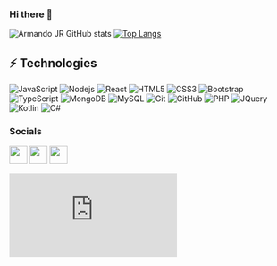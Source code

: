 ### Hi there 👋

![Armando JR GitHub stats](https://github-readme-stats.vercel.app/api?username=elfiservice&count_private=true&show_icons=true&theme=tokyonight&include_all_commits=true)
[![Top Langs](https://github-readme-stats.vercel.app/api/top-langs/?username=elfiservice&layout=compact&theme=tokyonight)](https://github.com/elfiservice)

## ⚡ Technologies

![JavaScript](https://img.shields.io/badge/-JavaScript-black?style=flat-square&logo=javascript)
![Nodejs](https://img.shields.io/badge/-Nodejs-black?style=flat-square&logo=Node.js)
![React](https://img.shields.io/badge/-React-black?style=flat-square&logo=react)
![HTML5](https://img.shields.io/badge/-HTML5-E34F26?style=flat-square&logo=html5&logoColor=white)
![CSS3](https://img.shields.io/badge/-CSS3-1572B6?style=flat-square&logo=css3)
![Bootstrap](https://img.shields.io/badge/-Bootstrap-563D7C?style=flat-square&logo=bootstrap)
![TypeScript](https://img.shields.io/badge/-TypeScript-007ACC?style=flat-square&logo=typescript&logoColor=black)
![MongoDB](https://img.shields.io/badge/-MongoDB-black?style=flat-square&logo=mongodb)
![MySQL](https://img.shields.io/badge/-MySQL-black?style=flat-square&logo=mysql)
![Git](https://img.shields.io/badge/-Git-black?style=flat-square&logo=git)
![GitHub](https://img.shields.io/badge/-GitHub-181717?style=flat-square&logo=github)
![PHP](https://img.shields.io/badge/-PHP-black?style=flat-square&logo=PHP&logoColor=blue)
![JQuery](https://img.shields.io/badge/-Jquery-white?style=flat-square&logo=jquery&logoColor=blue)
![Kotlin](https://img.shields.io/badge/-Kotlin-black?style=flat-square&logo=kotlin)
![C#](https://img.shields.io/badge/-Csharp-black?style=flat-square&logo=csharp)

### Socials

<p align="left"> <a href="https://www.github.com/elfiservice" target="_blank" rel="noreferrer"><img src="https://raw.githubusercontent.com/danielcranney/readme-generator/main/public/icons/socials/github.svg" width="32" height="32" /></a> <a href="https://www.linkedin.com/in/armando-junior-elfiservice" target="_blank" rel="noreferrer"><img src="https://raw.githubusercontent.com/danielcranney/readme-generator/main/public/icons/socials/linkedin.svg" width="32" height="32" /></a> <a href="https://www.twitter.com/elfiservice" target="_blank" rel="noreferrer"><img src="https://raw.githubusercontent.com/danielcranney/readme-generator/main/public/icons/socials/twitter.svg" width="32" height="32" /></a></p>

<embed src="https://wakatime.com/share/@710dc7b1-1e26-4e5e-a1e2-41bba79ac253/b38d44f4-46e0-44a0-99c3-3466ceb4c743.svg"></embed>

<!--
**elfiservice/elfiservice** is a ✨ _special_ ✨ repository because its `README.md` (this file) appears on your GitHub profile.

Here are some ideas to get you started:

- 🔭 I’m currently working on ...
- 🌱 I’m currently learning ...
- 👯 I’m looking to collaborate on ...
- 🤔 I’m looking for help with ...
- 💬 Ask me about ...
- 📫 How to reach me: ...
- 😄 Pronouns: ...
- ⚡ Fun fact: ...
-->
